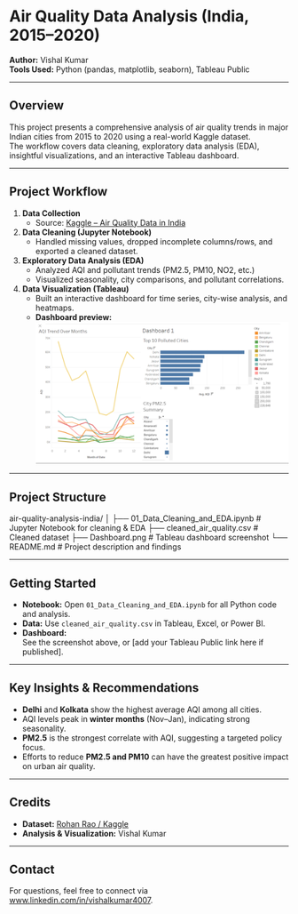 # Air Quality Data Analysis (India, 2015–2020)

**Author:** Vishal Kumar  
**Tools Used:** Python (pandas, matplotlib, seaborn), Tableau Public

---

## Overview

This project presents a comprehensive analysis of air quality trends in major Indian cities from 2015 to 2020 using a real-world Kaggle dataset.  
The workflow covers data cleaning, exploratory data analysis (EDA), insightful visualizations, and an interactive Tableau dashboard.

---

## Project Workflow

1. **Data Collection**
    - Source: [Kaggle – Air Quality Data in India](https://www.kaggle.com/rohanrao/air-quality-data-in-india)
2. **Data Cleaning (Jupyter Notebook)**
    - Handled missing values, dropped incomplete columns/rows, and exported a cleaned dataset.
3. **Exploratory Data Analysis (EDA)**
    - Analyzed AQI and pollutant trends (PM2.5, PM10, NO2, etc.)
    - Visualized seasonality, city comparisons, and pollutant correlations.
4. **Data Visualization (Tableau)**
    - Built an interactive dashboard for time series, city-wise analysis, and heatmaps.
    - **Dashboard preview:**  
      ![Dashboard](Dashboard.png)

---

## Project Structure

air-quality-analysis-india/
│
├── 01_Data_Cleaning_and_EDA.ipynb # Jupyter Notebook for cleaning & EDA
├── cleaned_air_quality.csv # Cleaned dataset
├── Dashboard.png # Tableau dashboard screenshot
└── README.md # Project description and findings


---

## Getting Started

- **Notebook:** Open `01_Data_Cleaning_and_EDA.ipynb` for all Python code and analysis.
- **Data:** Use `cleaned_air_quality.csv` in Tableau, Excel, or Power BI.
- **Dashboard:**  
  See the screenshot above, or [add your Tableau Public link here if published].

---

## Key Insights & Recommendations

- **Delhi** and **Kolkata** show the highest average AQI among all cities.
- AQI levels peak in **winter months** (Nov–Jan), indicating strong seasonality.
- **PM2.5** is the strongest correlate with AQI, suggesting a targeted policy focus.
- Efforts to reduce **PM2.5 and PM10** can have the greatest positive impact on urban air quality.

---

## Credits

- **Dataset:** [Rohan Rao / Kaggle](https://www.kaggle.com/rohanrao/air-quality-data-in-india)
- **Analysis & Visualization:** Vishal Kumar

---

## Contact

For questions, feel free to connect via www.linkedin.com/in/vishalkumar4007.

